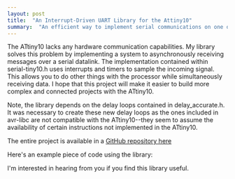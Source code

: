 ```yaml
---
layout: post
title:  "An Interrupt-Driven UART Library for the Attiny10"
summary:  "An efficient way to implement serial communications on one of the smallest microcontrollers"
---
```


The ATtiny10 lacks any hardware communication capabilities. My library solves
this problem by implementing a system to asynchronously receiving messages over
a serial datalink. The implementation contained within serial-tiny10.h uses 
interrupts and timers to sample the incoming signal. This allows you to do 
other things with the processor while simultaneously receiving data. I hope 
that this project will make it easier to build more complex and connected 
projects with the ATtiny10.

Note, the library depends on the delay loops contained in delay_accurate.h. 
It was necessary to create these new delay loops as the ones included in 
avr-libc are not compatible with the ATtiny10--they seem to assume the 
availability of certain instructions not implemented in the ATtiny10.

The entire project is available in a [GitHub repository here](https://github.com/keeganmann/attiny10-software-uart)


Here's an example piece of code using the library:

<script src="https://gist.github.com/kayleemann/11252490.js"></script>

I'm interested in hearing from you if you find this library useful.
